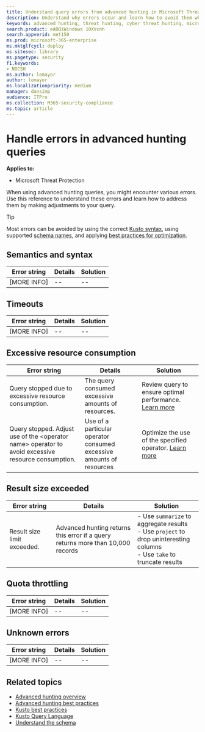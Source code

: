 ```yaml
---
title: Understand query errors from advanced hunting in Microsoft Threat Protection
description: Understand why errors occur and learn how to avoid them when using using advanced hunting
keywords: advanced hunting, threat hunting, cyber threat hunting, microsoft threat protection, microsoft 365, mtp, m365, search, query, telemetry, custom detections, schema, kusto, errors
search.product: eADQiWindows 10XVcnh
search.appverid: met150
ms.prod: microsoft-365-enterprise
ms.mktglfcycl: deploy
ms.sitesec: library
ms.pagetype: security
f1.keywords:
- NOCSH
ms.author: lomayor
author: lomayor
ms.localizationpriority: medium
manager: dansimp
audience: ITPro
ms.collection: M365-security-compliance 
ms.topic: article
---
```


# Handle errors in advanced hunting queries

**Applies to:**
- Microsoft Threat Protection

When using advanced hunting queries, you might encounter various errors. Use this reference to understand these errors and learn how to address them by making adjustments to your query.  

>[!TIP]
> Most errors can be avoided by using the correct [Kusto syntax](https://docs.microsoft.com/data-explorer/kusto/query/), using supported [schema names](advanced-hunting-schema-tables.md), and applying [best practices for optimization](advanced-hunting-best-practices.md).

## Semantics and syntax

| Error string | Details | Solution |
| -- | -- | -- |
| [MORE INFO] | -- | -- |

## Timeouts

| Error string | Details | Solution |
| -- | -- | -- |
| [MORE INFO] | -- | -- |

## Excessive resource consumption

| Error string | Details | Solution |
| -- | -- | -- |
| Query stopped due to excessive resource consumption. | The query consumed excessive amounts of resources. | Review query to ensure optimal performance. [Learn more](advanced-hunting-best-practices.md)  |
| Query stopped. Adjust use of the &lt;operator name&gt; operator to avoid excessive resource consumption. | Use of a particular operator consumed excessive amounts of resources | Optimize the use of the specified operator. [Learn more](advanced-hunting-best-practices.md) |

## Result size exceeded

| Error string | Details | Solution |
| -- | -- | -- |
| Result size limit exceeded. | Advanced hunting returns this error if a query returns more than 10,000 records | - Use `summarize` to aggregate results <br>- Use `project` to drop uninteresting columns<br>- Use `take` to truncate results |
 
## Quota throttling
| Error string | Details | Solution |
| -- | -- | -- |
| [MORE INFO] | -- | -- |

## Unknown errors
| Error string | Details | Solution |
| -- | -- | -- |
| [MORE INFO] | -- | -- |

## Related topics
- [Advanced hunting overview](advanced-hunting-overview.md)
- [Advanced hunting best practices](advanced-hunting-best-practices.md)
- [Kusto best practices](https://docs.microsoft.com/azure/data-explorer/kusto/query/best-practices)
- [Kusto Query Language](https://docs.microsoft.com/data-explorer/kusto/query/)
- [Understand the schema](advanced-hunting-schema-tables.md)